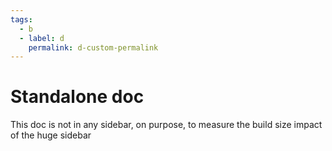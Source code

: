 ```yaml
---
tags:
  - b
  - label: d
    permalink: d-custom-permalink
---
```


# Standalone doc

This doc is not in any sidebar, on purpose, to measure the build size impact of the huge sidebar